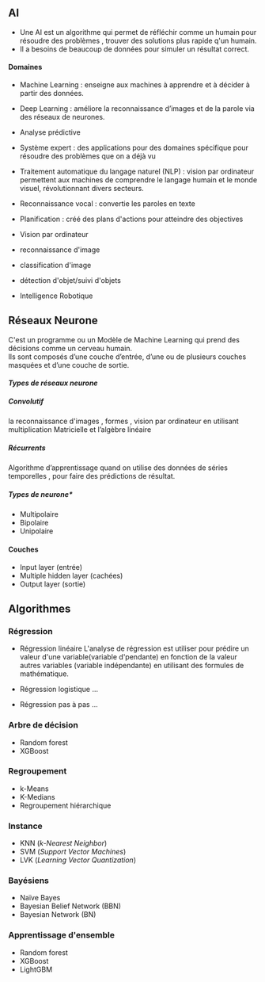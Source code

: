 
## **AI**
- Une AI est un algorithme qui permet de réfléchir comme un humain pour résoudre des problèmes , trouver des solutions plus rapide q'un humain.
- Il a besoins de beaucoup de données pour simuler un résultat correct. 

#### Domaines

- Machine Learning  : enseigne aux machines à apprendre et à décider à partir des données.
- Deep Learning : améliore la reconnaissance d’images et de la parole via des réseaux de neurones.
- Analyse prédictive


- Système expert : des applications pour des domaines spécifique pour résoudre des problèmes que on a déjà vu 


- Traitement automatique du langage naturel (NLP) : vision par ordinateur permettent aux machines de comprendre le langage humain et le monde visuel, révolutionnant divers secteurs.


- Reconnaissance vocal : convertie les paroles en texte


- Planification : créé des plans d'actions pour atteindre des objectives


- Vision par ordinateur 
- reconnaissance d'image 
- classification d'image
- détection d'objet/suivi d'objets


- Intelligence Robotique 
## **Réseaux Neurone**

C'est un programme ou un Modèle de Machine Learning qui prend des décisions comme un cerveau humain.  
Ils sont composés d’une couche d’entrée, d’une ou de plusieurs couches masquées et d’une couche de sortie.
#### ***Types de réseaux neurone***
##### Convolutif
la reconnaissance d'images , formes , vision par ordinateur en utilisant multiplication Matricielle et l’algèbre linéaire   
##### Récurrents
Algorithme d’apprentissage quand on utilise des données de séries temporelles , pour faire des prédictions de résultat.

##### ***Types de  neurone****
- Multipolaire 
- Bipolaire 
- Unipolaire
#### Couches 
- Input layer (entrée)
- Multiple hidden layer (cachées)
- Output layer (sortie)
## **Algorithmes**

### Régression

- Régression linéaire 
	L'analyse de régression est utiliser pour prédire un valeur d'une variable(variable d'pendante) en fonction de la  valeur autres variables (variable indépendante) en utilisant des formules de mathématique.

- Régression logistique
	...
- Régression pas à pas 
	...

### Arbre de décision
- Random forest 
- XGBoost

### Regroupement
- k-Means
- K-Medians
- Regroupement hiérarchique

### Instance 
- KNN (_k-Nearest Neighbor_)
- SVM (_Support Vector Machines_)
- LVK (_Learning Vector Quantization_)

### Bayésiens
- Naïve Bayes
- Bayesian Belief Network (BBN)
- Bayesian Network (BN)

### Apprentissage d'ensemble
- Random forest 
- XGBoost
- LightGBM
